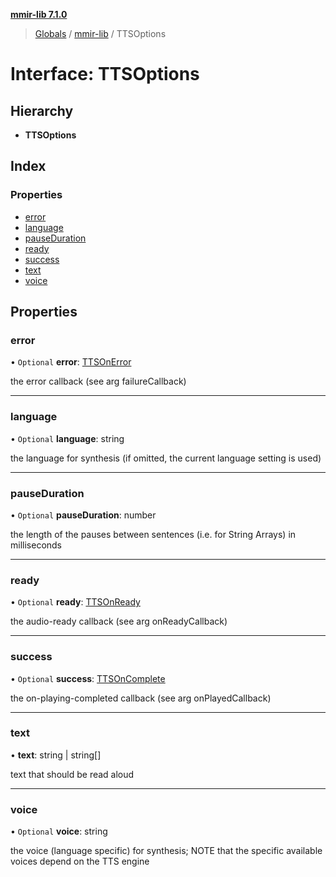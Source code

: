 **[mmir-lib 7.1.0](../README.md)**

> [Globals](../README.md) / [mmir-lib](../modules/mmir_lib.md) / TTSOptions

# Interface: TTSOptions

## Hierarchy

* **TTSOptions**

## Index

### Properties

* [error](mmir_lib.ttsoptions.md#error)
* [language](mmir_lib.ttsoptions.md#language)
* [pauseDuration](mmir_lib.ttsoptions.md#pauseduration)
* [ready](mmir_lib.ttsoptions.md#ready)
* [success](mmir_lib.ttsoptions.md#success)
* [text](mmir_lib.ttsoptions.md#text)
* [voice](mmir_lib.ttsoptions.md#voice)

## Properties

### error

• `Optional` **error**: [TTSOnError](../modules/mmir_lib.md#ttsonerror)

the error callback (see arg failureCallback)

___

### language

• `Optional` **language**: string

the language for synthesis (if omitted, the current language setting is used)

___

### pauseDuration

• `Optional` **pauseDuration**: number

the length of the pauses between sentences (i.e. for String Arrays) in milliseconds

___

### ready

• `Optional` **ready**: [TTSOnReady](../modules/mmir_lib.md#ttsonready)

the audio-ready callback (see arg onReadyCallback)

___

### success

• `Optional` **success**: [TTSOnComplete](../modules/mmir_lib.md#ttsoncomplete)

the on-playing-completed callback (see arg onPlayedCallback)

___

### text

•  **text**: string \| string[]

text that should be read aloud

___

### voice

• `Optional` **voice**: string

the voice (language specific) for synthesis; NOTE that the specific available voices depend on the TTS engine
